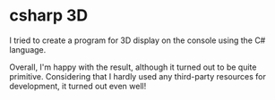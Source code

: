 # csharp 3D

I tried to create a program for 3D display on the console using the C# language. 

Overall, I'm happy with the result, although it turned out to be quite primitive. Considering that I hardly used any third-party resources for development, it turned out even well!
